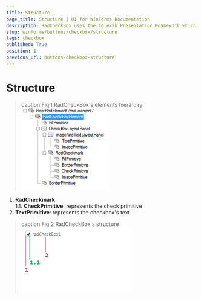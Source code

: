 ```yaml
---
title: Structure
page_title: Structure | UI for WinForms Documentation
description: RadCheckBox uses the Telerik Presentation Framework which enables rich experiences like advanced styling.
slug: winforms/buttons/checkbox/structure
tags: checkbox
published: True
position: 1
previous_url: buttons-checkbox-structure
---
```


# Structure

>caption Fig.1 RadCheckBox's elements hierarchy
![buttons-checkbox-structure 001](images/buttons-checkbox-structure001.png)

1. __RadCheckmark__ <br>
	1\.1\. __CheckPrimitive__: represents the check primitive 
2. __TextPrimitive__: represents the checkbox's text

>caption Fig.2 RadCheckBox's structure
![buttons-checkbox-structure002](images/buttons-checkbox-structure002.png)
        
